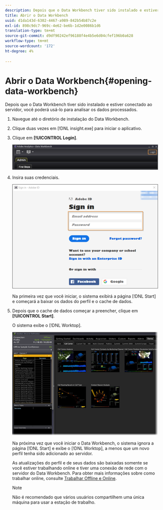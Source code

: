 ```yaml
---
description: Depois que o Data Workbench tiver sido instalado e estiver conectado ao servidor, você poderá usá-lo para analisar os dados processados.
title: Abrir o Data Workbench
uuid: d1da143d-6302-4467-a989-842b54b87c2e
exl-id: 898c9dc7-969c-4e62-be6b-1d2e0086b1d6
translation-type: tm+mt
source-git-commit: d9df90242ef96188f4e4b5e6d04cfef196b0a628
workflow-type: tm+mt
source-wordcount: '172'
ht-degree: 4%

---
```


# Abrir o Data Workbench{#opening-data-workbench}

Depois que o Data Workbench tiver sido instalado e estiver conectado ao servidor, você poderá usá-lo para analisar os dados processados.

1. Navegue até o diretório de instalação do Data Workbench.
1. Clique duas vezes em [!DNL insight.exe] para iniciar o aplicativo.
1. Clique em **[!UICONTROL Login]**.

   ![](assets/dwb_login.png)

1. Insira suas credenciais.

   ![](assets/dwb_signin.png)

   Na primeira vez que você iniciar, o sistema exibirá a página [!DNL Start] e começará a baixar os dados do perfil e o cache de dados.

1. Depois que o cache de dados começar a preencher, clique em **[!UICONTROL Start]**.

   O sistema exibe o [!DNL Worktop].

   ![](assets/wtp_open.png)

   Na próxima vez que você iniciar o Data Workbench, o sistema ignora a página [!DNL Start] e exibe o [!DNL Worktop], a menos que um novo perfil tenha sido adicionado ao servidor.

   As atualizações do perfil e de seus dados são baixadas somente se você estiver trabalhando online e tiver uma conexão de rede com o servidor do Data Workbench. Para obter mais informações sobre como trabalhar online, consulte [Trabalhar Offline e Online](../../home/c-get-started/c-off-on.md#concept-cef8758ede044b18b3558376c5eb9f54).

   >[!NOTE]
   >
   >Não é recomendado que vários usuários compartilhem uma única máquina para usar a estação de trabalho.
